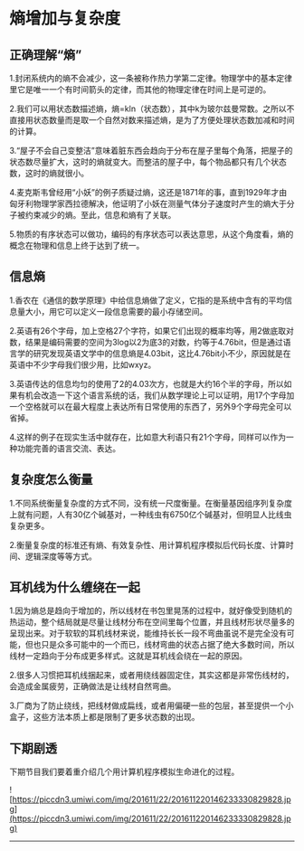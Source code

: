 # 熵增加与复杂度

## 正确理解“熵”

1.封闭系统内的熵不会减少，这一条被称作热力学第二定律。物理学中的基本定律里它是唯一一个有时间箭头的定律，而其他的物理定律在时间上是可逆的。

2.我们可以用状态数描述熵，熵=kln（状态数），其中k为玻尔兹曼常数。之所以不直接用状态数量而是取一个自然对数来描述熵，是为了方便处理状态数加减和时间的计算。

3.“屋子不会自己变整洁”意味着脏东西会趋向于分布在屋子里每个角落，把屋子的状态数尽量扩大，这时的熵就变大。而整洁的屋子中，每个物品都只有几个状态数，这时的熵就很小。

4.麦克斯韦曾经用“小妖”的例子质疑过熵，这还是1871年的事，直到1929年才由匈牙利物理学家西拉德解决，他证明了小妖在测量气体分子速度时产生的熵大于分子被约束减少的熵。至此，信息和熵有了关联。

5.物质的有序状态可以做功，编码的有序状态可以表达意思，从这个角度看，熵的概念在物理和信息上终于达到了统一。

## 信息熵

1.香农在《通信的数学原理》中给信息熵做了定义，它指的是系统中含有的平均信息量大小，用它可以定义一段信息需要的最小存储空间。

2.英语有26个字母，加上空格27个字符，如果它们出现的概率均等，用2做底取对数，结果是编码需要的空间为3log以2为底3的对数，约等于4.76bit，但是通过语言学的研究发现英语文学中的信息熵是4.03bit，这比4.76bit小不少，原因就是在英语中不少字母我们很少用，比如wxyz。

3.英语传达的信息均匀的使用了2的4.03次方，也就是大约16个半的字母，所以如果有机会改造一下这个语言系统的话，我们从数学理论上可以证明，用17个字母加一个空格就可以在最大程度上表达所有日常使用的东西了，另外9个字母完全可以省掉。

4.这样的例子在现实生活中就存在，比如意大利语只有21个字母，同样可以作为一种功能完善的语言交流、表达。

## 复杂度怎么衡量

1.不同系统衡量复杂度的方式不同，没有统一尺度衡量。在衡量基因组序列复杂度上就有问题，人有30亿个碱基对，一种线虫有6750亿个碱基对，但明显人比线虫复杂更多。

2.衡量复杂度的标准还有熵、有效复杂性、用计算机程序模拟后代码长度、计算时间、逻辑深度等等方式。

## 耳机线为什么缠绕在一起

1.因为熵总是趋向于增加的，所以线材在书包里晃荡的过程中，就好像受到随机的热运动，整个结局就是尽量让线材分布在空间里每个位置，并且线材形状尽量多的呈现出来。对于软软的耳机线材来说，能维持长长一段不弯曲虽说不是完全没有可能，但也只是众多可能中的一个而已，线材弯曲的状态占据了绝大多数时间，所以线材一定趋向于分布成更多样式。这就是耳机线会绕在一起的原因。

2.很多人习惯把耳机线捆起来，或者用绕线器固定住，其实这都是非常伤线材的，会造成金属疲劳，正确做法是让线材自然弯曲。

3.厂商为了防止绕线，把线材做成扁线，或者用偏硬一些的包层，甚至提供一个小盒子，这些方法本质上都是限制了更多状态数的出现。

## 下期剧透

下期节目我们要着重介绍几个用计算机程序模拟生命进化的过程。

![https://piccdn3.umiwi.com/img/201611/22/201611220146233330829828.jpg](https://piccdn3.umiwi.com/img/201611/22/201611220146233330829828.jpg)

---
